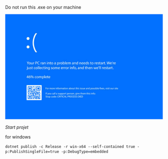 Do not run this .exe on your machine

![BSOD Windows Image](./BSOD.jpg)

*Start projet*

for windows

```
dotnet publish -c Release -r win-x64 --self-contained true -p:PublishSingleFile=true -p:DebugType=embedded
```